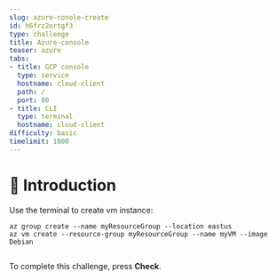 ```yaml
---
slug: azure-conole-create
id: h6frz2ortgf3
type: challenge
title: Azure-console
teaser: azure
tabs:
- title: GCP console
  type: service
  hostname: cloud-client
  path: /
  port: 80
- title: CLI
  type: terminal
  hostname: cloud-client
difficulty: basic
timelimit: 1800
---
```

👋 Introduction
===============

Use the terminal to create vm instance:

```
az group create --name myResourceGroup --location eastus
az vm create --resource-group myResourceGroup --name myVM --image Debian


```

To complete this challenge, press **Check**.
